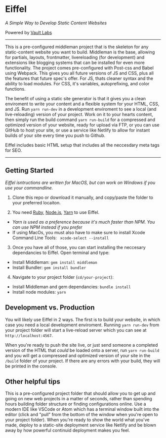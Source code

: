 # Eiffel

_A Simple Way to Develop Static Content Websites_

Powered by [Vault Labs](https://vaultlabs.co)

***

This is a pre-configured middleman project that is the skeleton for any static-content website you want to build. Middleman is the base, allowing for partials, layouts, frontmatter, livereloading (for development) and extensions like blogging systems that can be installed for even more functionality. The project comes pre-configured with Post-css and Babel using Webpack. This gives you all future versions of JS and CSS, plus all the features that future spec's offer. For JS, thats cleaner syntax and the ability to load modules. For CSS, it's variables, autoprefixing, and color functions.

The benefit of using a static site generator is that it gives you a clean enviroment to write your content and a flexible system for your HTML, CSS, and JS. Run `yarn run-dev` in a development enviroment to see a local (and live-reloading) version of your project. Work on it to your hearts content, then simply run the build command `yarn run-build` for a compressed and optimized version of your website, ready for upload via FTP, or you can use GitHub to host your site, or use a service like Netlify to allow for instant builds of your site every time you push to Github.

Eiffel includes basic HTML setup that includes all the neccesdary meta tags for SEO.

***

## Getting Started

_Eiffel isntructions are written for MacOS, but can work on Windows if you use your commandline._

1. Clone this repo or download it manually, and copy/paste the folder to your preferred locaiton.

2. You need [Ruby](https://www.ruby-lang.org/en/downloads/), [Node.js](https://nodejs.org/en/), [Yarn](https://yarnpkg.com/en/) to use Eiffel.
- _Yarn is used as a preference because it's much faster than NPM. You can use NPM instead if you prefer_
- If using MacOs, you must also have to make sure to install Xcode Command Line Tools: `
xcode-select --install`

3. Once you have all of those, you can start installing the neccesary dependancies to Eiffel. Open terminal and type:
- Install Middleman: `gem install middleman`
- Install Bundler: `gem install bundler`

4. Navigate to your project folder (`cd/your-project`):
- Install Middleman and gem dependancies: `bundle install`
- Install node modules: `yarn`


## Development vs. Production
You will likely use Eiffel in 2 ways. The first is to build your website, in which case you need a local development enviroment. Running `yarn run-dev` from your project folder will start a live-reload server which you can see at `http://localhost:4567`.

When you're ready to push the site live, or just send someone a completed version of the HTML that _could_ be loaded onto a server, run `yarn run-build` and you will get a compressed and optimized version of your site in the `/build` folder of your project. If there are any errors with your build, they will be printed in the console.


## Other helpful tips
This is a pre-configured project folder that should allow you to get up and going on new web projects in a matter of seconds, rather than spending hours building folder structure or finding configurations online. Use a modern IDE like VSCode or Atom which has a terminal window built into the editor (click and "pull" from the bottom of the window when you're open to your project folder). When you're ready to show the world what you've made, deploy to a static-site deployment service like Netlify and be blown away by how powerful continuid deployment makes you feel.
